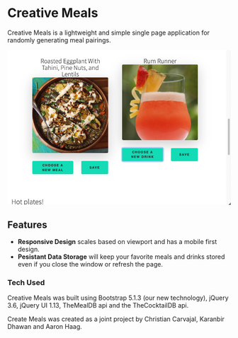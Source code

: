 # Creative Meals
Creative Meals is a lightweight and simple single page application for randomly generating meal pairings. 

![Screnshot of App](assets/Screenshot.png)

## Features
- **Responsive Design** scales based on viewport and has a mobile first design. 
- **Pesistant Data Storage** will keep your favorite meals and drinks stored even if you close the window or refresh the page. 

### Tech Used
Creative Meals was built using Bootstrap 5.1.3 (our new technology), jQuery 3.6, jQuery UI 1.13, TheMealDB api and the TheCocktailDB api. 

Create Meals was created as a joint project by Christian Carvajal, Karanbir Dhawan and Aaron Haag.